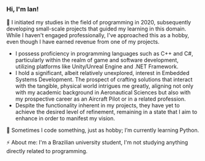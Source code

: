 ### Hi, I'm Ian!
💎 I initiated my studies in the field of programming in 2020, subsequently developing small-scale projects that guided my learning in this domain. While I haven't engaged professionally, I've approached this as a hobby, even though I have earned revenue from one of my projects.
* I possess proficiency in programming languages such as C++ and C#, particularly within the realm of game and software development, utilizing platforms like Unity/Unreal Engine and .NET Framework.
* I hold a significant, albeit relatively unexplored, interest in Embedded Systems Development. The prospect of crafting solutions that interact with the tangible, physical world intrigues me greatly, aligning not only with my academic background in Aeronautical Sciences but also with my prospective career as an Aircraft Pilot or in a related profession.
* Despite the functionality inherent in my projects, they have yet to achieve the desired level of refinement, remaining in a state that I aim to enhance in order to manifest my vision.

🎈 Sometimes I code something, just as hobby; I’m currently learning Python.

⚡ About me: I'm a Brazilian university student, I'm not studying anything directly related to programming.
<!--
**ianfgo/ianfgo** is a ✨ _special_ ✨ repository because its `README.md` (this file) appears on your GitHub profile.

Here are some ideas to get you started:

- 🔭 I’m currently working on ...
- 🌱 I’m currently learning ...
- 👯 I’m looking to collaborate on ...
- 🤔 I’m looking for help with ...
- 💬 Ask me about ...
- 📫 How to reach me: ...
- 😄 Pronouns: ...
- ⚡ Fun fact: ...
-->
